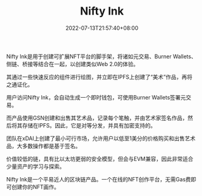 ﻿---
weight: 
title: "Nifty Ink"
description: "NFT艺术品使用元交易、燃烧器钱包在xDAI上创建和销售，并连接到以太坊。NFT artwork created and sold on xDAI using meta transactions, burner wallets, and bridged to Ethereum"
date: 2022-07-13T21:57:40+08:00
lastmod: 2022-07-13T16:45:40+08:00
draft: false
authors: ["june"]
featuredImage: "507.png"
link: "https://nifty.ink/explore"
tags: ["Nifty Ink","数字收藏品"]
categories: ["navigation"]
navigation: ["数字收藏品"]
lightgallery: true
toc: true
pinned: false
recommend: false
recommend1: false
---
Nifty Ink是用于创建可扩展NFT平台的脚手架，将诸如元交易、Burner Wallets、侧链、桥接等结合在一起，以创建类似Web 2.0的体验。

其通过一些快速反应的组件进行绘图，并立即在IPFS上创建了“美术”作品，再将之通证化。

用户访问Nifty Ink，会自动生成一个即时钱包，可使用Burner Wallets签署元交易。

而产品使用GSN创建和出售其艺术品，记录每个笔触，并由艺术家签名作品，然后将其存储在IPFS。因此，它是对等分发，并具有加密支持的。

团队在xDAI上创建了最小可行市场，允许用户以低至1美分的价格购买和出售艺术品，大多数操作都是基于签名。

价值较低的链，具有比以太坊更弱的安全模型，但会与EVM兼容，因此非常适合少量资产的学习与探索。

Nifty Ink是一个平易近人的区块链产品。一个在线的NFT创作平台，无需Gas费即可创建你的NFT画作。